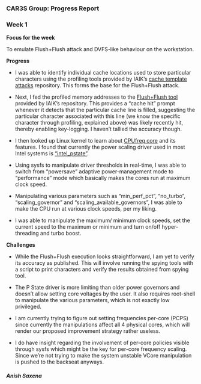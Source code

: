 ### CAR3S Group: Progress Report
### Week 1

**Focus for the week**

To emulate Flush+Flush attack and DVFS-like behaviour on the workstation.

**Progress**

* I was able to identify individual cache locations used to store particular characters using the profiling tools provided by IAIK’s [cache template attacks](https://github.com/IAIK/cache_template_attacks) repository. This forms the base for the Flush+Flush attack.

* Next, I fed the profiled memory addresses to the [Flush+Flush tool](https://github.com/IAIK/flush_flush) provided by IAIK’s repository. This provides a “cache hit” prompt whenever it detects that the particular cache line is filled, suggesting the particular character associated with this line (we know the specific character through profiling, explained above) was likely recently hit, thereby enabling key-logging. I haven’t tallied the accuracy though.

* I then looked up Linux kernel to learn about [CPUfreq core](https://www.kernel.org/doc/html/latest/admin-guide/pm/cpufreq.html) and its features. I found that currently the power scaling driver used in most Intel systems is [“intel_pstate”](https://www.kernel.org/doc/html/latest/admin-guide/pm/intel_pstate.html).
* Using sysfs to manipulate driver thresholds in real-time, I was able to switch from “powersave” adaptive power-management mode to “performance” mode which basically makes the cores run at maximum clock speed.

* Manipulating various parameters such as “min_perf_pct”, “no_turbo”, “scaling_governor” and “scaling_available_governors”, I was able to make the CPU run at various clock speeds, per my liking.

* I was able to manipulate the maximum/ minimum clock speeds, set the current speed to the maximum or minimum and turn on/off hyper-threading and turbo boost.

**Challenges**

* While the Flush+Flush execution looks straightforward, I am yet to verify its accuracy as published. This will involve running the spying tools with a script to print characters and verify the results obtained from spying tool.

* The P State driver is more limiting than older power governors and doesn’t allow setting core voltages by the user. It also requires root-shell to manipulate the various parameters, which is not exactly low privileged.

* I am currently trying to figure out setting frequencies per-core (PCPS) since currently the manipulations affect all 4 physical cores, which will render our proposed improvement strategy rather useless.

* I do have insight regarding the involvement of per-core policies visible through sysfs which might be the key for per-core frequency scaling. Since we’re not trying to make the system unstable VCore manipulation is pushed to the backseat anyways.

##### Anish Saxena